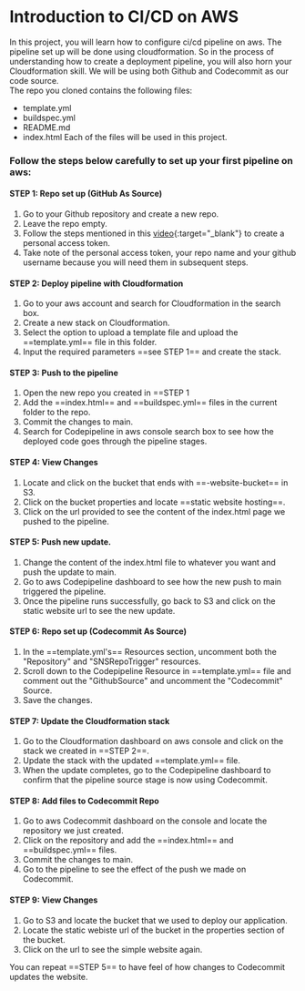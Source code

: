 # Introduction to CI/CD on AWS
In this project, you will learn how to configure ci/cd pipeline on aws. 
The pipeline set up will be done using cloudformation. So in the process of understanding how to create a deployment     pipeline, you will also horn your Cloudformation skill. We will be using both Github and Codecommit as our code source.  
The repo you cloned contains the following files:
- template.yml
- buildspec.yml
- README.md 
- index.html 
Each of the files will be used in this project.
### Follow the steps below carefully to set up your first pipeline on aws:
#### STEP 1: Repo set up (GitHub As Source)
1. Go to your Github repository and create a new repo.
2. Leave the repo empty.
3. Follow the steps mentioned in this [video](https://www.youtube.com/watch?v=toFrROIhUHM){:target="_blank"} to create a personal access token.
4. Take note of the personal access token, your repo name and your github username because you will need them in subsequent steps.
#### STEP 2: Deploy pipeline with Cloudformation
1. Go to your aws account and search for Cloudformation in the search box.
2. Create a new stack on Cloudformation.
3. Select the option to upload a template file and upload the ==template.yml== file in this folder.
4. Input the required parameters ==see STEP 1== and create the stack.
#### STEP 3: Push to the pipeline
1. Open the new repo you created in ==STEP 1 
2. Add the ==index.html== and ==buildspec.yml== files in the current folder to the repo.
3. Commit the changes to main. 
4. Search for Codepipeline in aws console search box to see how the deployed code goes through the pipeline stages.
#### STEP 4: View Changes
1. Locate and click on the bucket that ends with ==-website-bucket== in S3.
2. Click on the bucket properties and locate ==static website hosting==.
3. Click on the url provided to see the content of the index.html page we pushed to the pipeline.
#### STEP 5: Push new update.
1. Change the content of the index.html file to whatever you want and push the update to main.
2. Go to aws Codepipeline dashboard to see how the new push to main triggered the pipeline.
3. Once the pipeline runs successfully, go back to S3 and click on the static website url to see the new update.
#### STEP 6: Repo set up (Codecommit As Source)
1. In the ==template.yml's== Resources section, uncomment both the "Repository" and "SNSRepoTrigger" resources.
2. Scroll down to the Codepipeline Resource in ==template.yml== file and comment out the "GithubSource" and uncomment the "Codecommit" Source.
3. Save the changes.
#### STEP 7: Update the Cloudformation stack
1. Go to the Cloudformation dashboard on aws console and click on the stack we created in ==STEP 2==.
2. Update the stack with the updated ==template.yml== file.
3. When the update completes, go to the Codepipeline dashboard to confirm that the pipeline source stage is now using Codecommit.
#### STEP 8: Add files to Codecommit Repo
1. Go to aws Codecommit dashboard on the console and locate the repository we just created.
2. Click on the repository and add the ==index.html== and ==buildspec.yml== files.
3. Commit the changes to main.
4. Go to the pipeline to see the effect of the push we made on Codecommit.
#### STEP 9: View Changes
1. Go to S3 and locate the bucket that we used to deploy our application.
2. Locate the static webiste url of the bucket in the properties section of the bucket.
3. Click on the url to see the simple website again.

You can repeat ==STEP 5== to have feel of how changes to Codecommit updates the website.